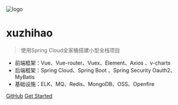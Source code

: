 ![logo](https://docsify.js.org/_media/icon.svg)

# xuzhihao

> 使用Spring Cloud全家桶搭建小型全栈项目

* 前端框架：Vue、Vue-router、Vuex、Element、Axios 、v-charts
* 后端框架：Spring Cloud、Spring Boot 、Spring Security Oauth2、MyBatis
* 基础设施：ELK、MQ、Redis、MongoDB、OSS、Openfire

[GitHub](https://github.com/xuzhihao-spring/xuzhihao-spring.github.io)
[Get Started](README.md)
